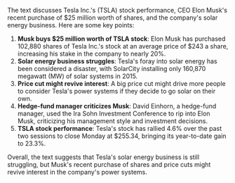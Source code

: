 The text discusses Tesla Inc.'s (TSLA) stock performance, CEO Elon Musk's recent purchase of $25 million worth of shares, and the company's solar energy business. Here are some key points:

1. **Musk buys $25 million worth of TSLA stock**: Elon Musk has purchased 102,880 shares of Tesla Inc.'s stock at an average price of $243 a share, increasing his stake in the company to nearly 20%.
2. **Solar energy business struggles**: Tesla's foray into solar energy has been considered a disaster, with SolarCity installing only 160,870 megawatt (MW) of solar systems in 2015.
3. **Price cut might revive interest**: A big price cut might drive more people to consider Tesla's power systems if they decide to go solar on their own.
4. **Hedge-fund manager criticizes Musk**: David Einhorn, a hedge-fund manager, used the Ira Sohn Investment Conference to rip into Elon Musk, criticizing his management style and investment decisions.
5. **TSLA stock performance**: Tesla's stock has rallied 4.6% over the past two sessions to close Monday at $255.34, bringing its year-to-date gain to 23.3%.

Overall, the text suggests that Tesla's solar energy business is still struggling, but Musk's recent purchase of shares and price cuts might revive interest in the company's power systems.